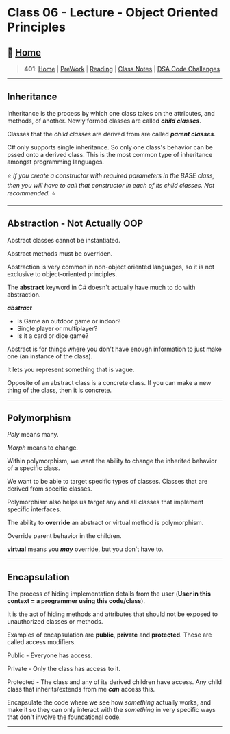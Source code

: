# Class 06 - Lecture - Object Oriented Principles

## 🏡 [**Home**](https://mistidinzy.github.io/ReadingNotes/)

> **401**: [Home](https://mistidinzy.github.io/ReadingNotes/401home.html)
|
[PreWork](https://mistidinzy.github.io/ReadingNotes/401/preworkRM.html)
|
[Reading](https://mistidinzy.github.io/ReadingNotes/401/ReadingRM.html)
|
[Class Notes](https://mistidinzy.github.io/ReadingNotes/401/ClassRM.html)
|
[DSA Code Challenges](https://mistidinzy.github.io/data-structures-and-algorithms/)

_____

## Inheritance

Inheritance is the process by which one class takes on the attributes, and methods, of another.
Newly formed classes are called ***child classes***.

Classes that the *child classes* are derived from are called ***parent classes***.

C# only supports single inheritance. So only one class's behavior can be pssed onto a derived class. This is the most common type of inheritance amongst programming languages.

⭐️ *If you create a constructor with required parameters in the BASE class, then you will have to call that constructor in each of its child classes. Not recommended.* ⭐️

_____

## Abstraction - Not Actually OOP

Abstract classes cannot be instantiated.

Abstract methods must be overriden.

Abstraction is very common in non-object oriented languages, so it is not exclusive to object-oriented principles.

The **abstract** keyword in C# doesn't actually have much to do with abstraction.

***abstract***

* Is Game an outdoor game or indoor?
* Single player or multiplayer?
* Is it a card or dice game?

Abstract is for things where you don't have enough information to just make one (an instance of the class).

It lets you represent something that is vague.

Opposite of an abstract class is a concrete class. If you can make a new thing of the class, then it is concrete.

_____

## Polymorphism

*Poly* means many.

*Morph* means to change.

Within polymorphism, we want the ability to change the inherited behavior of a specific class.

We want to be able to target specific types of classes. Classes that are derived from specific classes.

Polymorphism also helps us target any and all classes that implement specific interfaces.

The ability to **override** an abstract or virtual method is polymorphism.

Override parent behavior in the children.

**virtual** means you ***may*** override, but you don't have to.

_____

## Encapsulation

The process of hiding implementation details from the user (**User in this context = a programmer using this code/class**).

It is the act of hiding methods and attributes that should not be exposed to unauthorized classes or methods.

Examples of encapsulation are **public**, **private** and **protected**. These are called access modifiers.

Public - Everyone has access.

Private - Only the class has access to it.

Protected - The class and any of its derived children have access.
Any child class that inherits/extends from me ***can*** access this.

Encapsulate the code where we see how *something* actually works,
and make it so they can only interact with the *something* in very specific ways that don't involve the foundational code.

_____
